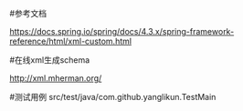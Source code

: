 #参考文档

https://docs.spring.io/spring/docs/4.3.x/spring-framework-reference/html/xml-custom.html

#在线xml生成schema

http://xml.mherman.org/

#测试用例
src/test/java/com.github.yanglikun.TestMain
